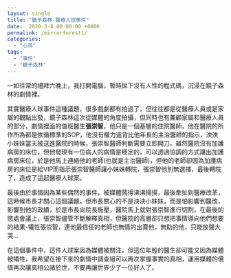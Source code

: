```yaml
---
layout: single
title: "鏡子森林-醫療人球事件"
date:  2020-3-8 00:00:00 +0800
permalink: /mirrorforest1/
categories: 
  - "心得"
tags:
  - "事件"
  - "鏡子森林"
---
```


一如往常的禮拜六晚上，我打開電腦，暫時拋下沒有人性的程式碼，沉浸在鏡子森林的劇情裡。  
  
其實醫療人球事件這種議題，很多戲劇都有拍過了，但往往都是從醫療人員或是家屬的觀點出發，鏡子森林這次從媒體的角度拍攝，但同時也有兼顧家屬和醫療人員的部分，劇情裡面的值班醫生**張崇智**，他只是一個基層的住院醫師，他在醫院的所作所為都是依循標準的SOP，他沒有權力違背比他年長的主治醫師的指示，泱泱小妹妹當天被送進醫院的時候，張崇智醫師判斷需要立即開刀，雖然醫院沒有加護病房的床位，但他發現有一位病人的病情是穩定的，可以透過協調的方式讓出加護病房床位，於是他馬上連絡他的老師(也就是主治醫師)，但他的老師卻因為加護病房的床位是給VIP而指示張崇智醫師讓小妹妹轉院，張崇智他別無選擇，最後轉院了，造成了這起醫療人球案。   
   
最後由於事情因為某些偶然的事件，被媒體鬧得沸沸揚揚，最後牽扯到醫療改革，這時候市長才關心這個議題，但市長關心的不是泱泱小妹妹，而是怕影響到醫改，影響到他的政績，於是市長向院長施壓，醫院馬上就對張崇智進行切割，在最後的懲處會議上，張崇智儘管不斷解釋真相，但醫院的高層卻只想把事情導向他們想要的結果-犧牲張崇智，連他最信任的老師也無情的出賣他，無助的他，只能放聲大哭...  
   
在這個事件中，這件人球案因為媒體被關注，但這位年輕的醫生卻可能又因為媒體被犧牲，我希望在接下來的劇情中調查組可以再次掌握事實的真相，運用媒體的價值再次讓真相公諸於世，不要再讓世界少了一位好人了。



